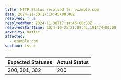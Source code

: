 ```yaml
---
title: HTTP Status resolved for example.com
date: 2024-11-30T17:10:45+00:00Z
resolved: True
resolvedWhen: 2024-11-30T17:10:45+00:00Z
resolvedStartTime: 2024-10-25T21:09:43.191474+00:00
severity: notice
affected:
  - example.com
section: issue
---
```


| Expected Statuses | Actual Status  |
|-------------------|----------------|
| 200, 301, 302 | 200 |
